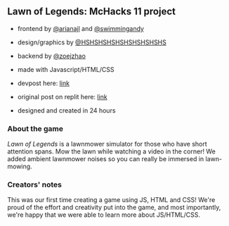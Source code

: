 ## Lawn of Legends: McHacks 11 project
- frontend by [@arianajl](https://github.com/arianajl) and [@swimmingandy](https://github.com/swimmingandy)
- design/graphics by [@HSHSHSHSHSHSHSHSHSHS](https://github.com/HSHSHSHSHSHSHSHSHSHS)
- backend by [@zoejzhao](https://github.com/zoejzhao/) 
- made with Javascript/HTML/CSS

- devpost here: [link](https://devpost.com/software/lawn-of-legends)
- original post on replit here: [link](https://replit.com/@swimmingandy/Lawn-of-Legends?v=1)
- designed and created in 24 hours


### About the game
_Lawn of Legends_ is a lawnmower simulator for those who have short attention spans. Mow the lawn while watching a video in the corner! 
We added ambient lawnmower noises so you can really be immersed in lawn-mowing.

### Creators' notes
This was our first time creating a game using JS, HTML and CSS! 
We're proud of the effort and creativity put into the game, and most importantly, we're happy that we were able to learn more about JS/HTML/CSS.
